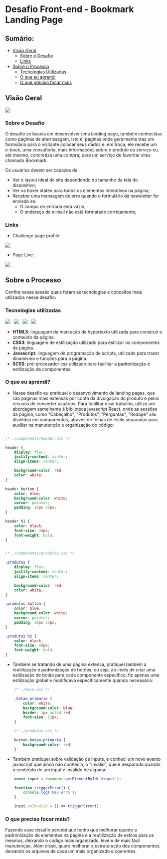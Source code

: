 # Desafio Front-end - Bookmark Landing Page

## Sumário:

- [Visão Geral](#visão-geral)
  - [Sobre o Desafio](#sobre-o-desafio)
  - [Links](#links)
- [Sobre o Processo](#sobre-o-processo)
  - [Tecnologias Utilizadas](#tecnologias-utilizadas)
  - [O que eu aprendi](#o-que-eu-aprendi)
  - [O que preciso focar mais](#o-que-preciso-focar-mais)

## Visão Geral

<img src="./images/Full Screen Design.png" />

### Sobre o Desafio

O desafio se baseia em desenvolver uma landing page, também conhecidas como páginas de aterrissagem, isto é, páginas onde geralmente traz um formulário para o visitante colocar seus dados e, em troca, ele recebe um e-book, uma consultoria, mais informações sobre o produto ou serviço ou, até mesmo, concretiza uma compra; para um serviço de favoritar sites chamado Bookmark.

Os usuários devem ser capazes de:

- Ver o layout ideal do site dependendo do tamanho da tela do dispositivo;
- Ver os hover states para todos os elementos interativos na página;
- Receber uma mensagem de erro quando o formulário da newsletter for enviado se:
    - O campo de entrada está vazio;
    - O endereço de e-mail não está formatado corretamente;

### Links

- <p>Challenge page profile:</p> 
<a href="https://www.frontendmentor.io/solutions/tip-calculator-html-scss-vanilla-js-5XrKpCnNis">
    <img src="https://img.shields.io/badge/Front_end_Mentor-000?style=for-the-badge&logo=frontendmentor" />
</a>

- <p>Page Live:</p>
<a href="https://ricardokanashiro.github.io/Bookmark-Landing-Page/">
    <img src="https://img.shields.io/badge/Github_Pages-000?style=for-the-badge&logo=github" />
</a>


## Sobre o Processo

Confira nessa sessão quais foram as tecnologias e conceitos mais utilizados nesse desafio:

### Tecnologias utilizadas


<img src="https://img.shields.io/badge/HTML-000?style=for-the-badge&logo=html5&logoColor=E34F26" /> &nbsp;
<img src="https://img.shields.io/badge/CSS-000?style=for-the-badge&logo=css3&logoColor=1572B6" /> &nbsp;
<img src="https://img.shields.io/badge/JavaScript-000?style=for-the-badge&logo=javascript&logoColor=F7DF1E" /> &nbsp;
<img src="https://img.shields.io/badge/SCSS-000?style=for-the-badge&logo=sass&logoColor=CC6699" /> &nbsp;

- <b>HTML5</b>: linguagem de marcação de hypertexto utilizada para construir o conteúdo da página.
- <b>CSS3</b>: linguagem de estilização utilizado para estilizar os componentes da página.
- <b>Javascript</b>: linguagem de programação de scripts, utilizado para trazer dinamismo e funções para a página.
- <b>SCSS</b>: pré-procesador css utilizado para facilitar a padronização e estilização de componentes.

### O que eu aprendi?

  - Nesse desafio eu pratiquei o desenvolvimento de landing pages, que são páginas mais extensas por conta da divulgação do produto e pelos recusos de converter usuários. Para facilitar esse trabalho, utilizo um abordagem semelhante à biblioteca javascript React, onde as sessões da página, como "Cabeçalho", "Produtos", "Perguntas", "Rodapé" são divididas em componentes, através de folhas de estilo separadas para auxiliar na manutenção e organização do código: 

```css

/* ./components/header.css */

header {
    display: flex;
    justify-content: center;
    align-items: center;

    background-color: red;
    color: white;
}

header button {
    color: blue;
    background-color: white;
    cursor: pointer;
    padding: 10px 20px;
}

header h1 {
    color: black;
    font-size: 40px;
    font-weight: bold;
}

```

```css

/* ./components/produtos.css */

.produtos {
    display: flex;
    justify-content: center;
    align-items: center;

    background-color: red;
    color: white;
}

.produtos button {
    color: blue;
    background-color: white;
    cursor: pointer;
    padding: 10px 20px;
}

.produtos h2 {
    color: black;
    font-size: 40px;
    font-weight: bold;
}
```

- Também se tratando de uma página extensa, pratiquei também a reutilização e padronização de botões, ou seja, ao invés de criar uma estilização de botão para cada componente específico, fiz apenas uma estilização global e modificava especificamente quando necessário:

```css
    /* ./main.css */

    .botao-primario {
        color: white;
        background-color: blue;
        border: 1px solid red;
        font-size: 12px;
    }

    /* ./produtos.css */

    button.botao-primario {
        background-color: red;
    }
```

- Também pratiquei sobre validação de inputs, e conheci um novo evento javascript que ainda não conhecia, o "invalid", que é desparado quando o conteúdo de um input é inválido de alguma:

```javascript
    const input = document.getElementById('#input');

    function triggerError() {
        console.log('Deu erro');
    }

    input.onInvalid = () => triggerError();
```

### O que preciso focar mais?

Fazendo esse desafio percebi que tenho que melhorar quanto a padronização de elementos na página e a reutilização de estilos para os mesmos, deixando o código mais organizado, leve e de mais fácil manutenção. Além disso, quero melhorar a estruturação dos componentes, deixando os arquivos de cada um mais organizado e coerentes.
